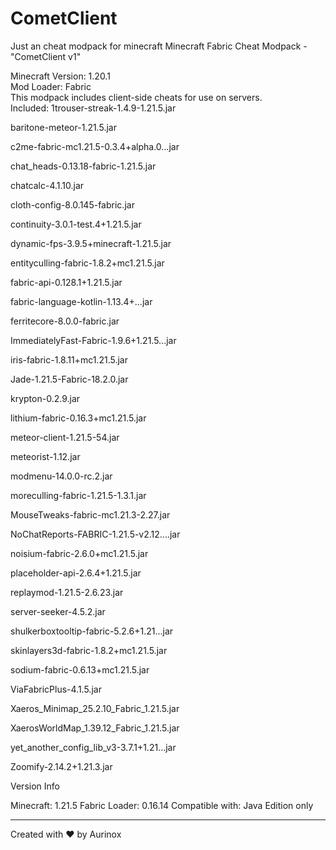 # CometClient
Just an cheat modpack for minecraft
Minecraft Fabric Cheat Modpack - "CometClient v1"

 Minecraft Version: 1.20.1  
 Mod Loader: Fabric  
 This modpack includes client-side cheats for use on servers.  
 Included:
1trouser-streak-1.4.9-1.21.5.jar

baritone-meteor-1.21.5.jar

c2me-fabric-mc1.21.5-0.3.4+alpha.0...jar

chat_heads-0.13.18-fabric-1.21.5.jar

chatcalc-4.1.10.jar

cloth-config-8.0.145-fabric.jar

continuity-3.0.1-test.4+1.21.5.jar

dynamic-fps-3.9.5+minecraft-1.21.5.jar

entityculling-fabric-1.8.2+mc1.21.5.jar

fabric-api-0.128.1+1.21.5.jar

fabric-language-kotlin-1.13.4+...jar

ferritecore-8.0.0-fabric.jar

ImmediatelyFast-Fabric-1.9.6+1.21.5...jar

iris-fabric-1.8.11+mc1.21.5.jar

Jade-1.21.5-Fabric-18.2.0.jar

krypton-0.2.9.jar

lithium-fabric-0.16.3+mc1.21.5.jar

meteor-client-1.21.5-54.jar

meteorist-1.12.jar

modmenu-14.0.0-rc.2.jar

moreculling-fabric-1.21.5-1.3.1.jar

MouseTweaks-fabric-mc1.21.3-2.27.jar

NoChatReports-FABRIC-1.21.5-v2.12....jar

noisium-fabric-2.6.0+mc1.21.5.jar

placeholder-api-2.6.4+1.21.5.jar

replaymod-1.21.5-2.6.23.jar

server-seeker-4.5.2.jar

shulkerboxtooltip-fabric-5.2.6+1.21...jar

skinlayers3d-fabric-1.8.2+mc1.21.5.jar

sodium-fabric-0.6.13+mc1.21.5.jar

ViaFabricPlus-4.1.5.jar

Xaeros_Minimap_25.2.10_Fabric_1.21.5.jar

XaerosWorldMap_1.39.12_Fabric_1.21.5.jar

yet_another_config_lib_v3-3.7.1+1.21...jar

Zoomify-2.14.2+1.21.3.jar

Version Info

Minecraft: 1.21.5
Fabric Loader: 0.16.14
Compatible with: Java Edition only

---

Created with ❤️ by Aurinox
